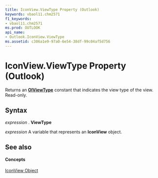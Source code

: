 ```yaml
---
title: IconView.ViewType Property (Outlook)
keywords: vbaol11.chm2571
f1_keywords:
- vbaol11.chm2571
ms.prod: OUTLOOK
api_name:
- Outlook.IconView.ViewType
ms.assetid: c306a1e9-97a0-6e54-38df-99c04af5d756
---
```



# IconView.ViewType Property (Outlook)

Returns an  **[OlViewType](olviewtype-enumeration-outlook.md)** constant that indicates the view type of the view. Read-only.


## Syntax

 _expression_ . **ViewType**

 _expression_ A variable that represents an **IconView** object.


## See also


#### Concepts


[IconView Object](iconview-object-outlook.md)

